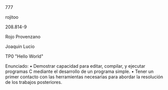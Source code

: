 777

rojitoo

208.814-9

Rojo Provenzano

Joaquin Lucio

TP0 "Hello World"

Enunciado: 
•	Demostrar capacidad para editar, compilar, y ejecutar programas C mediante el desarrollo de un programa simple.
•	Tener un primer contacto con las herramientas necesarias para abordar la resolución de los trabajos posteriores.